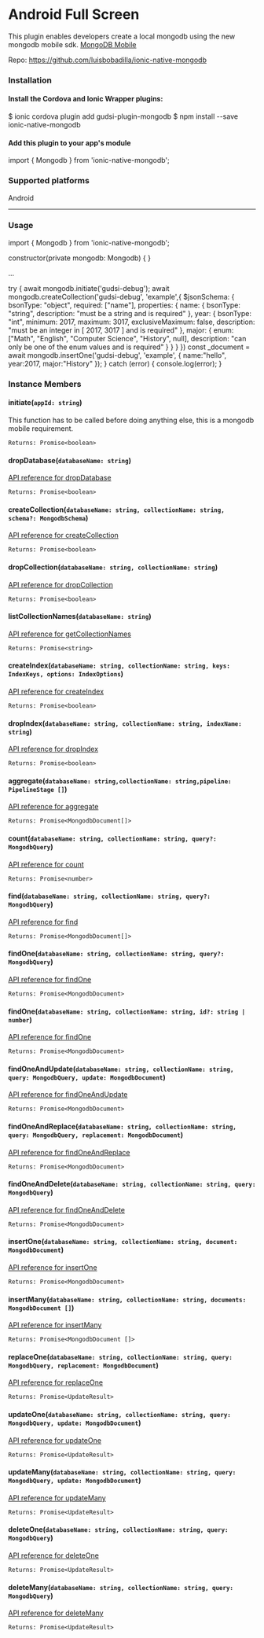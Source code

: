 # Android Full Screen

This plugin enables developers create a local mongodb using the new mongodb mobile sdk.
[MongoDB Mobile](https://www.mongodb.com/products/mobile) 

Repo: https://github.com/luisbobadilla/ionic-native-mongodb

###  Installation

#### Install the Cordova and Ionic Wrapper plugins:
$ ionic cordova plugin add gudsi-plugin-mongodb
$ npm install --save ionic-native-mongodb

#### Add this plugin to your app's module
import { Mongodb } from 'ionic-native-mongodb';

###  Supported platforms

Android

---

###  Usage

import { Mongodb } from 'ionic-native-mongodb';

constructor(private mongodb: Mongodb) { }

...

try {
  await mongodb.initiate('gudsi-debug');
  await mongodb.createCollection('gudsi-debug', 'example',{
          $jsonSchema: {
            bsonType: "object",
            required: ["name"],
            properties: {
              name: {
                bsonType: "string",
                description: "must be a string and is required"
              },
              year: {
                bsonType: "int",
                minimum: 2017,
                maximum: 3017,
                exclusiveMaximum: false,
                description: "must be an integer in [ 2017, 3017 ] and is required"
              },
              major: {
                enum: ["Math", "English", "Computer Science", "History", null],
                description: "can only be one of the enum values and is required"
              }
            }
          }
        })
  const _document = await mongodb.insertOne('gudsi-debug', 'example', { 
    name:"hello",
    year:2017,
    major:"History"
  });
} catch (error) {
  console.log(error);
}

###  Instance Members
#### initiate(`appId: string`) 
This function has to be called before doing anything else, this is a mongodb mobile requirement.

`Returns: Promise<boolean>`

#### dropDatabase(`databaseName: string`)
[API reference for dropDatabase](https://docs.mongodb.com/manual/reference/method/db.dropDatabase/)

`Returns: Promise<boolean>`

#### createCollection(`databaseName: string, collectionName: string, schema?: MongodbSchema`)
[API reference for createCollection](https://docs.mongodb.com/manual/reference/method/db.createCollection/)

`Returns: Promise<boolean>`

#### dropCollection(`databaseName: string, collectionName: string`)
[API reference for dropCollection](https://docs.mongodb.com/manual/reference/method/db.collection.drop/)

`Returns: Promise<boolean>`

#### listCollectionNames(`databaseName: string`)
[API reference for getCollectionNames](https://docs.mongodb.com/manual/reference/method/db.getCollectionNames/)

`Returns: Promise<string>`

#### createIndex(`databaseName: string, collectionName: string, keys: IndexKeys, options: IndexOptions`)
[API reference for createIndex](https://docs.mongodb.com/manual/reference/method/db.collection.createIndex/)

`Returns: Promise<boolean>`

#### dropIndex(`databaseName: string, collectionName: string, indexName: string`)
[API reference for dropIndex](https://docs.mongodb.com/manual/reference/method/db.collection.dropIndex/)

`Returns: Promise<boolean>`

#### aggregate(`databaseName: string,collectionName: string,pipeline: PipelineStage []`)
[API reference for aggregate](https://docs.mongodb.com/manual/reference/method/db.collection.aggregate/)

`Returns: Promise<MongodbDocument[]>`

#### count(`databaseName: string, collectionName: string, query?: MongodbQuery`)
[API reference for count](https://docs.mongodb.com/manual/reference/method/db.collection.count/)

`Returns: Promise<number>`

#### find(`databaseName: string, collectionName: string, query?: MongodbQuery`)
[API reference for find](https://docs.mongodb.com/manual/reference/method/db.collection.find/)

`Returns: Promise<MongodbDocument[]>`

#### findOne(`databaseName: string, collectionName: string, query?: MongodbQuery`)
[API reference for findOne](https://docs.mongodb.com/manual/reference/method/db.collection.findOne/)

`Returns: Promise<MongodbDocument>`

#### findOne(`databaseName: string, collectionName: string, id?: string | number`)
[API reference for findOne](https://docs.mongodb.com/manual/reference/method/db.collection.find/)

`Returns: Promise<MongodbDocument>`

#### findOneAndUpdate(`databaseName: string, collectionName: string, query: MongodbQuery, update: MongodbDocument`)
[API reference for findOneAndUpdate](https://docs.mongodb.com/manual/reference/method/db.collection.findOneAndUpdate/)

`Returns: Promise<MongodbDocument>`

#### findOneAndReplace(`databaseName: string, collectionName: string, query: MongodbQuery, replacement: MongodbDocument`)
[API reference for findOneAndReplace](https://docs.mongodb.com/manual/reference/method/db.collection.findOneAndReplace/)

`Returns: Promise<MongodbDocument>`

#### findOneAndDelete(`databaseName: string, collectionName: string, query: MongodbQuery`)
[API reference for findOneAndDelete](https://docs.mongodb.com/manual/reference/method/db.collection.findOneAndDelete/)

`Returns: Promise<MongodbDocument>`

#### insertOne(`databaseName: string, collectionName: string, document: MongodbDocument`)
[API reference for insertOne](https://docs.mongodb.com/manual/reference/method/db.collection.insertOne/)

`Returns: Promise<MongodbDocument>`

#### insertMany(`databaseName: string, collectionName: string, documents: MongodbDocument []`)
[API reference for insertMany](https://docs.mongodb.com/manual/reference/method/db.collection.insertMany/)

`Returns: Promise<MongodbDocument []>`

#### replaceOne(`databaseName: string, collectionName: string, query: MongodbQuery, replacement: MongodbDocument`)
[API reference for replaceOne](https://docs.mongodb.com/manual/reference/method/db.collection.replaceOne/)

`Returns: Promise<UpdateResult>`

#### updateOne(`databaseName: string, collectionName: string, query: MongodbQuery, update: MongodbDocument`)
[API reference for updateOne](https://docs.mongodb.com/manual/reference/method/db.collection.updateOne/)

`Returns: Promise<UpdateResult>`

#### updateMany(`databaseName: string, collectionName: string, query: MongodbQuery, update: MongodbDocument`)
[API reference for updateMany](https://docs.mongodb.com/manual/reference/method/db.collection.updateMany/)

`Returns: Promise<UpdateResult>`

#### deleteOne(`databaseName: string, collectionName: string, query: MongodbQuery`)
[API reference for deleteOne](https://docs.mongodb.com/manual/reference/method/db.collection.deleteOne/)

`Returns: Promise<UpdateResult>`

#### deleteMany(`databaseName: string, collectionName: string, query: MongodbQuery`)
[API reference for deleteMany](https://docs.mongodb.com/manual/reference/method/db.collection.deleteMany/)

`Returns: Promise<UpdateResult>`
